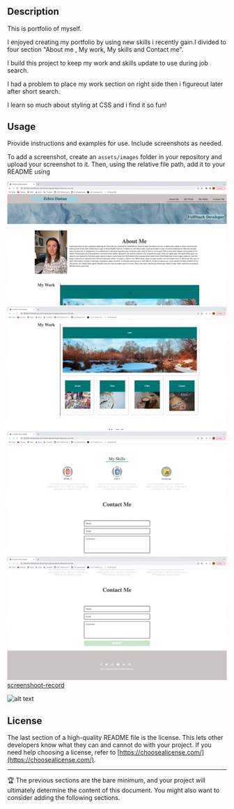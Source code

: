 # <Zehra-Dastan-Portfolio>

## Description
  
  This is portfolio of myself.

  I enjoyed creating my portfolio by using new skills i recently gain.I divided to four section "About me , My work, My skills and Contact me".

  I build this project to keep my work and skills update to use during job search.

  I had a problem to place my work section on right side then i figureout later after short search.

  I learn so much about styling at CSS and i find it so fun!


## Usage

Provide instructions and examples for use. Include screenshots as needed.

To add a screenshot, create an `assets/images` folder in your repository and upload your screenshot to it. Then, using the relative file path, add it to your README using 

![screenshoot-page1](Assets/image/Screenshot%20page-1.png)
![screenshoot-page2](Assets/image/Screenshot%20page-2.png)
![screenshoot-page3](Assets/image/Screenshot%20page-3.png)
![screenshoot-page4](Assets/image/Screenshot%20page-4.png)
[screenshoot-record](Assets/image/REC-portfolio.mp4)



![alt text](assets/images/screenshot.png)
## License

The last section of a high-quality README file is the license. This lets other developers know what they can and cannot do with your project. If you need help choosing a license, refer to [https://choosealicense.com/](https://choosealicense.com/).

---

🏆 The previous sections are the bare minimum, and your project will ultimately determine the content of this document. You might also want to consider adding the following sections.


